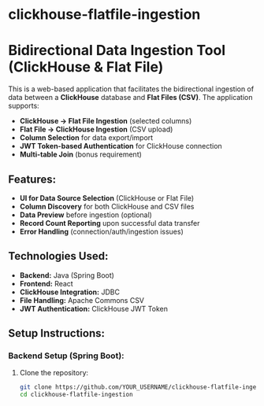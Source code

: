 # clickhouse-flatfile-ingestion
# Bidirectional Data Ingestion Tool (ClickHouse & Flat File)

This is a web-based application that facilitates the bidirectional ingestion of data between a **ClickHouse** database and **Flat Files (CSV)**. The application supports:

- **ClickHouse → Flat File Ingestion** (selected columns)
- **Flat File → ClickHouse Ingestion** (CSV upload)
- **Column Selection** for data export/import
- **JWT Token-based Authentication** for ClickHouse connection
- **Multi-table Join** (bonus requirement)

## Features:
- **UI for Data Source Selection** (ClickHouse or Flat File)
- **Column Discovery** for both ClickHouse and CSV files
- **Data Preview** before ingestion (optional)
- **Record Count Reporting** upon successful data transfer
- **Error Handling** (connection/auth/ingestion issues)

## Technologies Used:
- **Backend:** Java (Spring Boot)
- **Frontend:** React
- **ClickHouse Integration:** JDBC
- **File Handling:** Apache Commons CSV
- **JWT Authentication:** ClickHouse JWT Token

## Setup Instructions:

### Backend Setup (Spring Boot):
1. Clone the repository:
   ```bash
   git clone https://github.com/YOUR_USERNAME/clickhouse-flatfile-ingestion.git
   cd clickhouse-flatfile-ingestion

